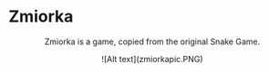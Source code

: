 # Zmiorka
<p align="center">Zmiorka is a game, copied from the original Snake Game.</p>

<div align="center">![Alt text](zmiorkapic.PNG)</div>

